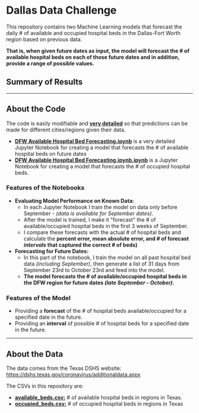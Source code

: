 # Dallas Data Challenge
This repository contains two Machine Learning models that forecast the daily # of available and occupied hospital beds in the Dallas-Fort Worth region based on previous data.

**That is, when given future dates as input, the model will forecast the # of available hospital beds on each of those future dates and in addition, provide a range of possible values.**

## Summary of Results


--- 

## About the Code
The code is easily modifiable and [**very detailed**](https://github.com/IJ-Apps/Dallas-Data-Challenge/blob/master/DFW%20Available%20Hospital%20Bed%20Forecasting.ipynb) so that predictions can be made for different cities/regions given their data.

- [**DFW Available Hospital Bed Forecasting.ipynb**](https://github.com/IJ-Apps/Dallas-Data-Challenge/blob/master/DFW%20Available%20Hospital%20Bed%20Forecasting.ipynb) is a very detailed Jupyter Notebook for creating a model that forecasts the # of available hospital beds on future dates
- [**DFW Available Hospital Bed Forecasting.ipynb.ipynb**](https://github.com/IJ-Apps/Dallas-Data-Challenge/blob/master/DFW%20Occupied%20Hospital%20Bed%20Forecasting.ipynb) is a Jupyter Notebook for creating a model that forecasts the # of occupied hospital beds.

### Features of the Notebooks
- **Evaluating Model Performance on Known Data:** 
  - In each Jupyter Notebook I train the model on data only before September - *(data is available for September dates)*. 
  - After the model is trained, I make it "forecast" the \# of available/occupied hospital beds in the first 3 weeks of September.
  - I compare these forecasts with the actual \# of hospital beds and calculate the **percent error, mean absolute error, and \# of forecast *intervals* that captured the correct \# of beds)**
- **Forecasting for Future Dates:** 
  - In this part of the notebook, I train the model on all past hospital bed data *(including September)*, then generate a list of 31 days from September 23rd to October 23rd and feed into the model.
  - **The model forecasts the # of available/occupied hospital beds in the DFW region for future dates *(late September - October)*.**

### Features of the Model
- Providing a **forecast** of the \# of hospital beds available/occupied for a specified date in the future.
- Providing an **interval** of possible \# of hospital beds for a specified date in the future.
-----

## About the Data
The data comes from the Texas DSHS website: https://dshs.texas.gov/coronavirus/additionaldata.aspx

The CSVs in this repository are:
- [**available_beds.csv:**](https://github.com/IJ-Apps/Dallas-Data-Challenge/blob/master/available_beds.csv) \# of available hospital beds in regions in Texas.
- [**occupied_beds.csv:**](https://github.com/IJ-Apps/Dallas-Data-Challenge/blob/master/occupied_beds.csv) \# of occupied hospital beds in regions in Texas


